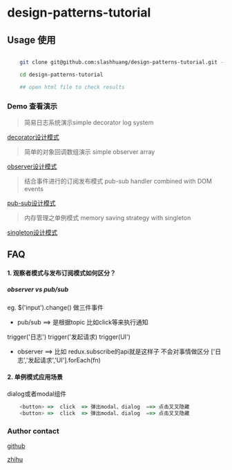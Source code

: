 # design-patterns-tutorial

## Usage 使用

```bash

	git clone git@github.com:slashhuang/design-patterns-tutorial.git --depth=1

	cd design-patterns-tutorial

	## open html file to check results

```

### Demo 查看演示

> 简易日志系统演示simple decorator log system 

[decorator设计模式](./decorator.html)

> 简单的对象回调数组演示 simple observer array 

[observer设计模式](./observer.html)

> 结合事件进行的订阅发布模式 pub-sub handler combined with DOM events

[pub-sub设计模式](./pub-sub.html)

> 内存管理之单例模式 memory saving strategy with singleton

[singleton设计模式](./singleton.html)


## FAQ

#### 1. 观察者模式与发布订阅模式如何区分？

##### observer vs pub/sub

eg. $('input').change() 做三件事件

-  pub/sub   ==> 是根据topic 比如click等来执行通知

trigger('日志') trigger('发起请求) trigger(UI')

-  observer  ==> 比如 redux.subscribe的api就是这样子
不会对事情做区分
['日志','发起请求','UI'].forEach(fn) 

#### 2. 单例模式应用场景

dialog或者modal组件

```js
	<button> =>  click  => 弹出modal、dialog  ==> 点击叉叉隐藏 
	<button> =>  click  => 弹出modal、dialog  ==> 点击叉叉隐藏

```



### Author contact

[github](https://github.com/slashhuang)

[zhihu](https://www.zhihu.com/people/huang-da-xian-14-14)
